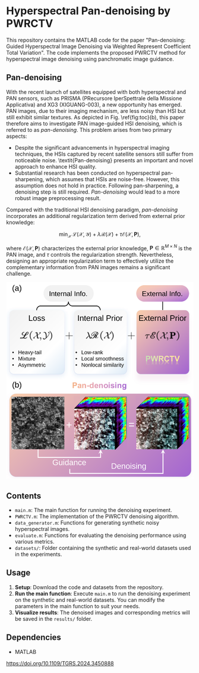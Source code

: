 # Hyperspectral Pan-denoising by PWRCTV
This repository contains the MATLAB code for the paper "Pan-denoising: Guided Hyperspectral Image Denoising via Weighted Represent Coefficient Total Variation". The code implements the proposed PWRCTV method for hyperspectral image denoising using panchromatic image guidance.

## Pan-denoising
With the recent launch of satellites equipped with both hyperspectral and PAN sensors, such as PRISMA (PRecursore IperSpettrale della Missione Applicativa) and XG3 (XIGUANG-003), a new opportunity has emerged. PAN images, due to their imaging mechanism, are less noisy than HSI but still exhibit similar textures. As depicted in Fig. \ref{fig:toc}(b), this paper therefore aims to investigate PAN image-guided HSI denoising, which is referred to as _pan-denoising_. This problem arises from two primary aspects:
- Despite the significant advancements in hyperspectral imaging techniques, the HSIs captured by recent satellite sensors still suffer from noticeable noise. \textit{Pan-denoising} presents an important and novel approach to enhance HSI quality.
- Substantial research has been conducted on hyperspectral pan-sharpening, which assumes that HSIs are noise-free. However, this assumption does not hold in practice. Following pan-sharpening, a denoising step is still required. _Pan-denoising_ would lead to a more robust image preprocessing result.

Compared with the traditional HSI denoising paradigm, _pan-denoising_ incorporates an additional regularization term derived from external prior knowledge:

$$\min_{\mathcal{X}}\, \mathscr{L}\left( \mathcal{X},\mathcal{Y} \right)  + \lambda \mathscr{R}\left( \mathcal{X} \right)  +\tau \mathscr{E}\left( \mathcal{X},\mathbf{P} \right),$$

where $\mathscr{E}\left( \mathcal{X},\mathbf{P} \right)$ characterizes the external prior knowledge, $\mathbf{P}\in\mathbb{R}^{M\times N}$ is the PAN image, and $\tau$ controls the regularization strength. Nevertheless, designing an appropriate regularization term to effectively utilize the complementary information from PAN images remains a significant challenge.

![Pan-denoising.](pandenoising.svg)

## Contents
* `main.m`: The main function for running the denoising experiment.
* `PWRCTV.m`: The implementation of the PWRCTV denoising algorithm.
* `data_generator.m`: Functions for generating synthetic noisy hyperspectral images.
* `evaluate.m`: Functions for evaluating the denoising performance using various metrics.
* `datasets/`: Folder containing the synthetic and real-world datasets used in the experiments.
  
## Usage
1. **Setup**: Download the code and datasets from the repository.
2. **Run the main function**: Execute `main.m` to run the denoising experiment on the synthetic and real-world datasets. You can modify the parameters in the main function to suit your needs.
3. **Visualize results**: The denoised images and corresponding metrics will be saved in the `results/` folder.

## Dependencies
* MATLAB


https://doi.org/10.1109/TGRS.2024.3450888
